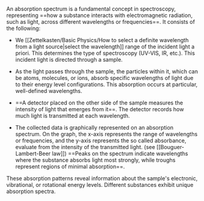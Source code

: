 An absorption spectrum is a fundamental concept in spectroscopy, representing ==how a substance interacts with electromagnetic radiation, such as light, across different wavelengths or frequencies==. It consists of the following:

 - We [[Zettelkasten/Basic Physics/How to select a definite wavelength from a light source|select the wavelength]] range of the incident light a priori. This determines the type of spectroscopy (UV-VIS, IR, etc.). This incident light is directed through a sample.

- As the light passes through the sample, the particles within it, which can be atoms, molecules, or ions, absorb specific wavelengths of light due to their energy level configurations. This absorption occurs at particular, well-defined wavelengths.

- ==A detector placed on the other side of the sample measures the intensity of light that emerges from it==. The detector records how much light is transmitted at each wavelength.

- The collected data is graphically represented on an absorption spectrum. On the graph, the x-axis represents the range of wavelengths or frequencies, and the y-axis represents the so called absorbance, evaluate from the intensity of the transmitted light. (see [[Bouguer-Lambert-Beer law]]) ==Peaks on the spectrum indicate wavelengths where the substance absorbs light most strongly, while troughs represent regions of minimal absorption==.

These absorption patterns reveal information about the sample's electronic, vibrational, or rotational energy levels. Different substances exhibit unique absorption spectra.
